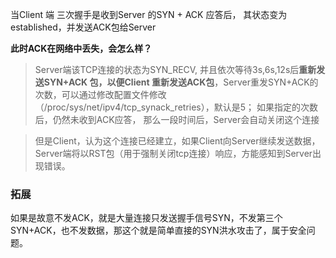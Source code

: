 ﻿当Client 端 三次握手是收到Server 的SYN + ACK 应答后， 其状态变为established，并发送ACK包给Server

**此时ACK在网络中丢失，会怎么样？** 
> Server端该TCP连接的状态为SYN_RECV, 并且依次等待3s,6s,12s后**重新发送SYN+ACK
> 包，以便Client 重新发送ACK包**，Server重发SYN+ACK的次数，可以通过修改配置文件修改（/proc/sys/net/ipv4/tcp_synack_retries），默认是5；
> 如果指定的次数后，仍然未收到ACK应答， 那么一段时间后，Server会自动关闭这个连接

>但是Client，认为这个连接已经建立，如果Client向Server继续发送数据，Server端将以RST包（用于强制关闭tcp连接）响应，方能感知到Server出现错误。

### 拓展
如果是故意不发ACK，就是大量连接只发送握手信号SYN，不发第三个SYN+ACK，也不发数据，那这个就是简单直接的SYN洪水攻击了，属于安全问题。
